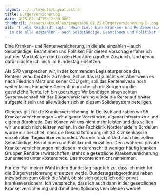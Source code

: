 ```yaml
---
layout: ../../layouts/Layout.astro
title: Bürgerversicherung
date: 2025-02-14T15:12:00.000Z
thumbnail: /assets/aktuelles/images/06.02.25-bürgerversicherung-2-.png
alt: 'Truels Reichardt sagt: "Mein Ziel: Eine Kranken- und Rentenversicherung,
  in die alle einzahlen - auch Selbständige, Beamtinnen und Politiker!'
---
```

Eine Kranken- und Rentenversicherung, in die alle einzahlen – auch Selbständige, Beamtinnen und Politiker: Für diesen Vorschlag erfahre ich auf den Marktplätzen und an den Haustüren großen Zuspruch. Und genau dafür möchte ich mich im Bundestag einsetzen.

Als SPD versprechen wir, in der kommenden Legislaturperiode das Rentenniveau bei 48% zu halten. Schon das ist ja nicht viel. Aber wenn es nach Friedrich Merz und seiner CDU geht, soll das Rentenniveau noch weiter fallen. Für meine Generation mache ich mir Sorgen um die gesetzliche Rente. Ich bin überzeugt: Wir benötigen einen echten Systemwechsel! Mit der Bürgerversicherung würde die Rente auf breiter aufgestellt sein und alle würden sich an diesem Solidarsystem beteiligen.

Gleiches gilt für die Krankenversicherung. In Deutschland haben wir 95 Krankenversicherungen – mit eigenen Vorständen, eigener Infrastruktur und eigener Bürokratie. Das können wir uns nicht mehr leisten und das sollten wir uns auch nicht leisten wollen. In der Fachklinik Norderheide in Bordelum wurde mir berichtet, dass die Geschäftsführung mit 30 Krankenkassen einzeln über Tagessätze verhandelt. Was ein Irrsinn! Und auch hier sollten Selbständige, Beamtinnen und Politiker mit einzahlen. Denn während private Krankenversicherungen mit diesen im durchschnitt weniger häufig kranken Gruppen Rendite erwirtschaften, steht die gesetzliche Krankenversicherung zunehmend unter Kostendruck. Das möchte ich nicht hinnehmen.

Für den Fall meiner Wahl in den Bundestag sage ich zu, dass ich mich für die Bürgerversicherung einsetzen werde. Bundestagsabgeordnete haben inzwischen zum Glück die Wahl, ob sie sich gesetzlich oder privat krankenversichern. Ich verspreche, dass ich auch dann in der gesetzlichen Krankenversicherung und damit dem Solidarsystem bleiben werde!
